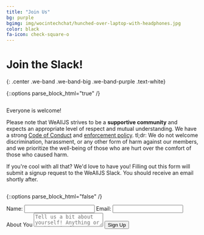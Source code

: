 ```yaml
---
title: "Join Us"
bg: purple
bgimg: img/wocintechchat/hunched-over-laptop-with-headphones.jpg
color: black
fa-icon: check-square-o
---
```


# Join the Slack!
{: .center .we-band .we-band-big .we-band-purple .text-white}

{::options parse_block_html="true" /}

<div class="container we-band we-band-white we-band-narrow text-black">

<div class="row"> 

<div class="column big">

Everyone is welcome!

Please note that WeAllJS strives to be a **supportive community** and expects an appropriate level of respect and mutual understanding. We have a strong [Code of Conduct](#todo) and [enforcement policy](#todo). tl;dr: We do not welcome discrimination, harassment, or any other form of harm against our members, and we prioritize the well-being of those who are hurt over the comfort of those who caused harm.

If you're cool with all that? We'd love to have you! Filling out this form will submit a signup request to the WeAllJS Slack. You should receive an email shortly after.

</div>

{::options parse_block_html="false" /}

<div class="column small">
	<form action="http://api.wealljs.org/signup" method="POST">
    <label>Name: <input name="name" required type="text"></label>
    <label>Email: <input name="email" required type="email"></label>
    <label>About You</label>
    <textarea name="about" placeholder="Tell us a bit about yourself! Anything or nothing is fine!"></textarea>
    <input type="hidden" name="redirect_uri" value="http://wealljs.org/postsignup.html">
    <input type="hidden" name="team_id" value="T1WSA6TGQ">
    <button type="submit">Sign Up</button>
  </form>
</div>

</div>

</div>
